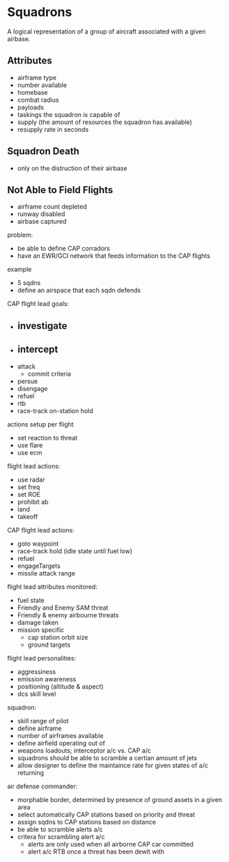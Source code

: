 # Squadrons

A logical representation of a group of aircraft associated with a given
airbase.

## Attributes

 * airframe type
 * number available
 * homebase
 * combat radius
 * payloads
 * taskings the squadron is capable of
 * supply (the amount of resources the squadron has available)
 * resupply rate in seconds

## Squadron Death

 * only on the distruction of their airbase

## Not Able to Field Flights

 * airframe count depleted
 * runway disabled
 * airbase captured

problem:
- be able to define CAP corradors
- have an EWR/GCI network that feeds information to the CAP flights

example
- 5 sqdns
- define an airspace that each sqdn defends


CAP flight lead goals:
- investigate
   - 
- intercept
   - 
- attack
   - commit criteria
- persue
- disengage
- refuel
- rtb
- race-track on-station hold

actions setup per flight
- set reaction to threat
- use flare
- use ecm


flight lead actions:
- use radar
- set freq
- set ROE
- prohibit ab
- land
- takeoff


CAP flight lead actions:
- goto waypoint
- race-track hold (idle state until fuel low)
- refuel
- engageTargets
- missile attack range


flight lead attributes monitored:
- fuel state
- Friendly and Enemy SAM threat
- Friendly & enemy airbourne threats
- damage taken
- mission specific
  - cap station orbit size
  - ground targets


flight lead personalities:
- aggressiness
- emission awareness
- positioning (altitude & aspect)
- dcs skill level


squadron:
- skill range of pilot
- define airframe
- number of airframes available
- define airfield operating out of
- weapons loadouts; interceptor a/c vs. CAP a/c
- squadrons should be able to scramble a certian amount of jets
- allow designer to define the maintaince rate for given states of a/c returning


air defense commander:
- morphable border, determined by presence of ground assets in a given area
- select automatically CAP stations based on priority and threat
- assign sqdns to CAP stations based on distance
- be able to scramble alerts a/c
- critera for scrambling alert a/c 
   * alerts are only used when all airborne CAP car committed
   * alert a/c RTB once a threat has been dewlt with
